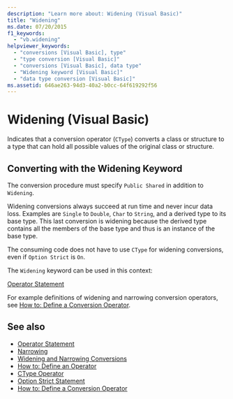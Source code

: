 ```yaml
---
description: "Learn more about: Widening (Visual Basic)"
title: "Widening"
ms.date: 07/20/2015
f1_keywords: 
  - "vb.widening"
helpviewer_keywords: 
  - "conversions [Visual Basic], type"
  - "type conversion [Visual Basic]"
  - "conversions [Visual Basic], data type"
  - "Widening keyword [Visual Basic]"
  - "data type conversion [Visual Basic]"
ms.assetid: 646ae263-94d3-40a2-b0cc-64f619292f56
---
```

# Widening (Visual Basic)

Indicates that a conversion operator (`CType`) converts a class or structure to a type that can hold all possible values of the original class or structure.  
  
## Converting with the Widening Keyword  

 The conversion procedure must specify `Public Shared` in addition to `Widening`.  
  
 Widening conversions always succeed at run time and never incur data loss. Examples are `Single` to `Double`, `Char` to `String`, and a derived type to its base type. This last conversion is widening because the derived type contains all the members of the base type and thus is an instance of the base type.  
  
 The consuming code does not have to use `CType` for widening conversions, even if `Option Strict` is `On`.  
  
 The `Widening` keyword can be used in this context:  
  
 [Operator Statement](../statements/operator-statement.md)  
  
 For example definitions of widening and narrowing conversion operators, see [How to: Define a Conversion Operator](../../programming-guide/language-features/procedures/how-to-define-a-conversion-operator.md).  
  
## See also

- [Operator Statement](../statements/operator-statement.md)
- [Narrowing](narrowing.md)
- [Widening and Narrowing Conversions](../../programming-guide/language-features/data-types/widening-and-narrowing-conversions.md)
- [How to: Define an Operator](../../programming-guide/language-features/procedures/how-to-define-an-operator.md)
- [CType Operator](../operators/ctype-operator.md)
- [Option Strict Statement](../statements/option-strict-statement.md)
- [How to: Define a Conversion Operator](../../programming-guide/language-features/procedures/how-to-define-a-conversion-operator.md)
